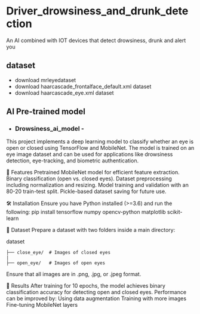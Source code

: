 # Driver_drowsiness_and_drunk_detection
An AI combined  with IOT devices that detect drowsiness, drunk and alert you
## dataset
- download mrleyedataset 
- download haarcascade_frontalface_default.xml dataset
- download haarcascade_eye.xml dataset
## AI Pre-trained model
- ### Drowsiness_ai_model -
This project implements a deep learning model to classify whether an eye is open or closed using TensorFlow and MobileNet. The model is trained on an eye image dataset and can be used for applications like drowsiness detection, eye-tracking, and biometric authentication.

📌  Features
Pretrained MobileNet model for efficient feature extraction.
Binary classification (open vs. closed eyes).
Dataset preprocessing including normalization and resizing.
Model training and validation with an 80-20 train-test split.
Pickle-based dataset saving for future use.

🛠 Installation
Ensure you have Python installed (>=3.6) and run the following:
pip install tensorflow numpy opencv-python matplotlib scikit-learn

📂 Dataset
Prepare a dataset with two folders inside a main directory:

dataset

    ├── close_eye/  # Images of closed eyes
    |
    ├── open_eye/   # Images of open eyes

Ensure that all images are in .png, .jpg, or .jpeg format.

🎯 Results
After training for 10 epochs, the model achieves binary classification accuracy for detecting open and closed eyes. Performance can be improved by:
Using data augmentation
Training with more images
Fine-tuning MobileNet layers
